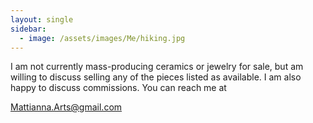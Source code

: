 ```yaml
---
layout: single
sidebar:
  - image: /assets/images/Me/hiking.jpg
---
```


I am not currently mass-producing ceramics or jewelry for sale, but am willing to discuss selling any of the pieces listed as available.  I am also happy to discuss commissions.  You can reach me at

<div class="center">
<a href="mailto:Mattianna.Arts@gmail.com">Mattianna.Arts@gmail.com</a>
</div>